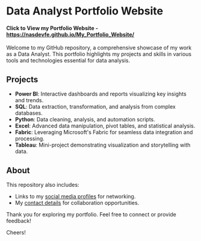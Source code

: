 # Data Analyst Portfolio Website
#### Click to View my Portfolio Website - https://nasdevfe.github.io/My_Portfolio_Website/

Welcome to my GitHub repository, a comprehensive showcase of my work as a Data Analyst. This portfolio highlights my projects and skills in various tools and technologies essential for data analysis.

## Projects

- **Power BI**: Interactive dashboards and reports visualizing key insights and trends.
- **SQL**: Data extraction, transformation, and analysis from complex databases.
- **Python**: Data cleaning, analysis, and automation scripts.
- **Excel**: Advanced data manipulation, pivot tables, and statistical analysis.
- **Fabric**: Leveraging Microsoft's Fabric for seamless data integration and processing.
- **Tableau**: Mini-project demonstrating visualization and storytelling with data.

## About

This repository also includes:
- Links to my [social media profiles](#) for networking.
- My [contact details](#) for collaboration opportunities.

Thank you for exploring my portfolio. Feel free to connect or provide feedback!

Cheers!

